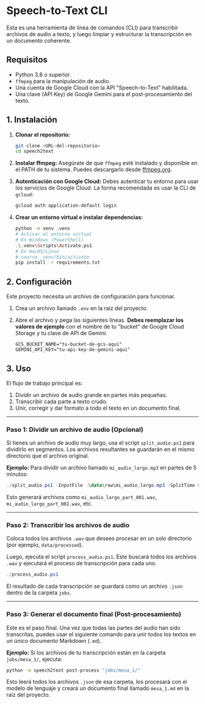 # Speech-to-Text CLI

Esta es una herramienta de línea de comandos (CLI) para transcribir archivos de audio a texto, y luego limpiar y estructurar la transcripción en un documento coherente.

## Requisitos

- Python 3.8 o superior.
- `ffmpeg` para la manipulación de audio.
- Una cuenta de Google Cloud con la API "Speech-to-Text" habilitada.
- Una clave (API Key) de Google Gemini para el post-procesamiento del texto.

## 1. Instalación

1.  **Clonar el repositorio:**
    ```bash
    git clone <URL-del-repositorio>
    cd speech2text
    ```

2.  **Instalar ffmpeg:**
    Asegúrate de que `ffmpeg` esté instalado y disponible en el PATH de tu sistema. Puedes descargarlo desde [ffmpeg.org](https://ffmpeg.org/download.html).

3.  **Autenticación con Google Cloud:**
    Debes autenticar tu entorno para usar los servicios de Google Cloud. La forma recomendada es usar la CLI de `gcloud`:
    ```bash
    gcloud auth application-default login
    ```

4.  **Crear un entorno virtual e instalar dependencias:**
    ```bash
    python -m venv .venv
    # Activar el entorno virtual
    # En Windows (PowerShell)
    .\.venv\Scripts\Activate.ps1
    # En macOS/Linux
    # source .venv/bin/activate
    pip install -r requirements.txt
    ```

## 2. Configuración

Este proyecto necesita un archivo de configuración para funcionar.

1.  Crea un archivo llamado `.env` en la raíz del proyecto.
2.  Abre el archivo y pega las siguientes líneas. **Debes reemplazar los valores de ejemplo** con el nombre de tu "bucket" de Google Cloud Storage y tu clave de API de Gemini.

    ```
    GCS_BUCKET_NAME="tu-bucket-de-gcs-aqui"
    GEMINI_API_KEY="tu-api-key-de-gemini-aqui"
    ```

## 3. Uso

El flujo de trabajo principal es:
1.  Dividir un archivo de audio grande en partes más pequeñas.
2.  Transcribir cada parte a texto crudo.
3.  Unir, corregir y dar formato a todo el texto en un documento final.

---

### **Paso 1: Dividir un archivo de audio (Opcional)**

Si tienes un archivo de audio muy largo, usa el script `split_audio.ps1` para dividirlo en segmentos. Los archivos resultantes se guardarán en el mismo directorio que el archivo original.

**Ejemplo:**
Para dividir un archivo llamado `mi_audio_largo.mp3` en partes de 5 minutos:
```powershell
./split_audio.ps1 -InputFile .\data\raw\mi_audio_largo.mp3 -SplitTime 00:05:00
```
Esto generará archivos como `mi_audio_largo_part_001.wav`, `mi_audio_largo_part_002.wav`, etc.

---

### **Paso 2: Transcribir los archivos de audio**

Coloca todos los archivos `.wav` que desees procesar en un solo directorio (por ejemplo, `data/processed`).

Luego, ejecuta el script `process_audio.ps1`. Este buscará todos los archivos `.wav` y ejecutará el proceso de transcripción para cada uno.

```powershell
./process_audio.ps1
```

El resultado de cada transcripción se guardará como un archivo `.json` dentro de la carpeta `jobs`.

---

### **Paso 3: Generar el documento final (Post-procesamiento)**

Este es el paso final. Una vez que todas las partes del audio han sido transcritas, puedes usar el siguiente comando para unir todos los textos en un único documento Markdown (`.md`).

**Ejemplo:**
Si los archivos de tu transcripción están en la carpeta `jobs/mesa_1/`, ejecuta:
```bash
python -m speech2text post-process "jobs/mesa_1/"
```

Esto leerá todos los archivos `.json` de esa carpeta, los procesará con el modelo de lenguaje y creará un documento final llamado `mesa_1.md` en la raíz del proyecto.